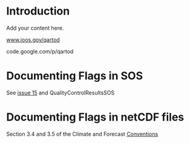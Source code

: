 # Introduction #

Add your content here.

www.ioos.gov/qartod

code.google.com/p/qartod


# Documenting Flags in SOS #
See [issue 15](https://code.google.com/p/ioostech/issues/detail?id=15) and QualityControlResultsSOS

# Documenting Flags in netCDF files #
Section 3.4 and 3.5 of the Climate and Forecast [Conventions](http://cf-pcmdi.llnl.gov/documents/cf-conventions/1.6/cf-conventions.html)